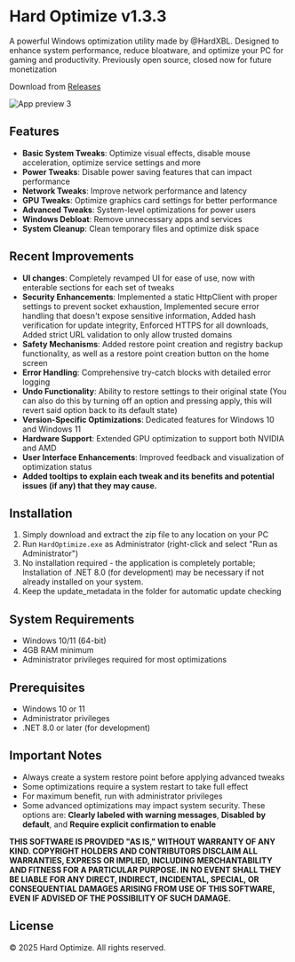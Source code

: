 # Hard Optimize v1.3.3
  
  A powerful Windows optimization utility made by @HardXBL. Designed to enhance system performance, reduce bloatware, and optimize your PC for gaming and productivity. Previously open source, closed now for future monetization

  Download from [Releases](https://github.com/yesimhard/Hard-Optimize/releases)
 

 ![App preview 3](https://github.com/user-attachments/assets/9a6ee6fa-f839-48c9-b1e7-8f687cb8ff32)



 
  
  ## Features
  
  - **Basic System Tweaks**: Optimize visual effects, disable mouse acceleration, optimize service settings and more
  - **Power Tweaks**: Disable power saving features that can impact performance
  - **Network Tweaks**: Improve network performance and latency
  - **GPU Tweaks**: Optimize graphics card settings for better performance
  - **Advanced Tweaks**: System-level optimizations for power users
  - **Windows Debloat**: Remove unnecessary apps and services
  - **System Cleanup**: Clean temporary files and optimize disk space
 
 ## Recent Improvements
 
 - **UI changes**: Completely revamped UI for ease of use, now with enterable sections for each set of tweaks
 - **Security Enhancements**: Implemented a static HttpClient with proper settings to prevent socket exhaustion, Implemented secure error handling that doesn't expose sensitive information, Added hash verification for update integrity, Enforced HTTPS for all downloads, Added strict URL validation to only allow trusted domains
 - **Safety Mechanisms**: Added restore point creation and registry backup functionality, as well as a restore point creation button on the home screen
 - **Error Handling**: Comprehensive try-catch blocks with detailed error logging
 - **Undo Functionality**: Ability to restore settings to their original state (You can also do this by turning off an option and pressing apply, this will revert said option back to its default state)
 - **Version-Specific Optimizations**: Dedicated features for Windows 10 and Windows 11
 - **Hardware Support**: Extended GPU optimization to support both NVIDIA and AMD
 - **User Interface Enhancements**: Improved feedback and visualization of optimization status
 - **Added tooltips to explain each tweak and its benefits and potential issues (if any) that they may cause.**
  
  ## Installation
  
  1. Simply download and extract the zip file to any location on your PC
  2. Run `HardOptimize.exe` as Administrator (right-click and select "Run as Administrator")
  3. No installation required - the application is completely portable; Installation of .NET 8.0 (for development) may be necessary if not already installed on your system.
  4. Keep the update_metadata in the folder for automatic update checking
  
  ## System Requirements
  
  - Windows 10/11 (64-bit)
  - 4GB RAM minimum
  - Administrator privileges required for most optimizations
 
 ## Prerequisites
 
 - Windows 10 or 11
 - Administrator privileges
 - .NET 8.0 or later (for development)
  
  ## Important Notes
  
  - Always create a system restore point before applying advanced tweaks
  - Some optimizations require a system restart to take full effect
  - For maximum benefit, run with administrator privileges
  - Some advanced optimizations may impact system security. These options are: **Clearly labeled with warning messages**, **Disabled by default**, and **Require explicit confirmation to enable**
 
  
 
 **THIS SOFTWARE IS PROVIDED "AS IS," WITHOUT WARRANTY OF ANY KIND. COPYRIGHT HOLDERS AND CONTRIBUTORS DISCLAIM ALL WARRANTIES, EXPRESS OR IMPLIED, INCLUDING MERCHANTABILITY AND FITNESS FOR A PARTICULAR PURPOSE. IN NO EVENT SHALL THEY BE LIABLE FOR ANY DIRECT, INDIRECT, INCIDENTAL, SPECIAL, OR CONSEQUENTIAL DAMAGES ARISING FROM USE OF THIS SOFTWARE, EVEN IF ADVISED OF THE POSSIBILITY OF SUCH DAMAGE.**
  
  ## License
  
  © 2025 Hard Optimize. All rights reserved. 
